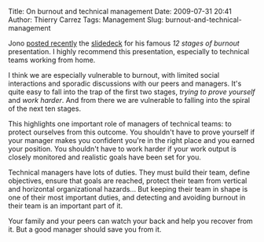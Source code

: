 Title: On burnout and technical management
Date: 2009-07-31 20:41
Author: Thierry Carrez
Tags: Management
Slug: burnout-and-technical-management

Jono [posted
recently](http://www.jonobacon.org/2009/07/29/burnout-presentation-slides/)
the [slidedeck](http://jonobacon.org/files/jonobacon-burnouttalk.pdf)
for his famous *12 stages of burnout* presentation. I highly recommend
this presentation, especially to technical teams working from home.

I think we are especially vulnerable to burnout, with limited social
interactions and sporadic discussions with our peers and managers. It's
quite easy to fall into the trap of the first two stages, *trying to
prove yourself* and *work harder*. And from there we are vulnerable to
falling into the spiral of the next ten stages.

This highlights one important role of managers of technical teams: to
protect ourselves from this outcome. You shouldn't have to prove
yourself if your manager makes you confident you're in the right place
and you earned your position. You shouldn't have to work harder if your
work output is closely monitored and realistic goals have been set for
you.

Technical managers have lots of duties. They must build their team,
define objectives, ensure that goals are reached, protect their team
from vertical and horizontal organizational hazards... But keeping their
team in shape is one of their most important duties, and detecting and
avoiding burnout in their team is an important part of it.

Your family and your peers can watch your back and help you recover from
it. But a good manager should save you from it.
